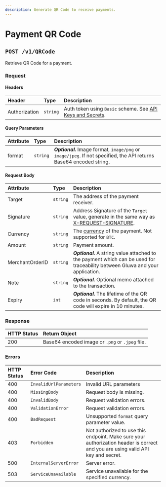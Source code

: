 ```yaml
---
description: Generate QR Code to receive payments.
---
```


# Payment QR Code

## `POST /v1/QRCode`

Retrieve QR Code for a payment.

### Request

#### Headers

| Header | Type | Description |
| :--- | :--- | :--- |
| Authorization | `string` | Auth token using `Basic` scheme. See [API Keys and Secrets](authentication.md#api-keys-and-secrets). |

#### Query Parameters

| Attribute | Type | Description |
| :--- | :--- | :--- |
| format | `string` | _**Optional.**_ Image format, `image/png` or `image/jpeg`. If not specified, the API returns Base64 encoded string. |

#### Request Body

| Attribute | Type | Description |
| :--- | :--- | :--- |
| Target | `string` | The address of the payment receiver. |
| Signature | `string` | Address Signature of the `Target` value, generate in the same way as [X-REQUEST-SIGNATURE](authentication.md#x-request-signature). |
| Currency | `string` | The [currency](all-supported-currencies.md#currency-symbols) of the payment. Not supported for `BTC`. |
| Amount | `string` | Payment amount. |
| MerchantOrderID | `string` | _**Optional.**_ A string value attached to the payment which can be used for traceability between Gluwa and your application. |
| Note | `string` | _**Optional.**_ Optional memo attached to the transaction. |
| Expiry | `int` | _**Optional.**_ The lifetime of the QR code in seconds. By default, the QR code will expire in 10 minutes. |

### Response

| HTTP Status | Return Object |
| :--- | :--- |
| 200 | Base64 encoded image or `.png` or `.jpeg` file. |

### Errors

| HTTP Status | Error Code | Description |
| :--- | :--- | :--- |
| 400 | `InvalidUrlParameters` | Invalid URL parameters |
| 400 | `MissingBody` | Request body is missing. |
| 400 | `InvalidBody` | Request validation errors. |
| 400 | `ValidationError` | Request validation errors. |
| 400 | `BadRequest` | Unsupported `format` query parameter value. |
| 403 | `Forbidden` | Not authorized to use this endpoint. Make sure your authorization header is correct and you are using valid API key and secret. |
| 500 | `InternalServerError` | Server error. |
| 503 | `ServiceUnavailable` | Service unavailable for the specified currency. |

